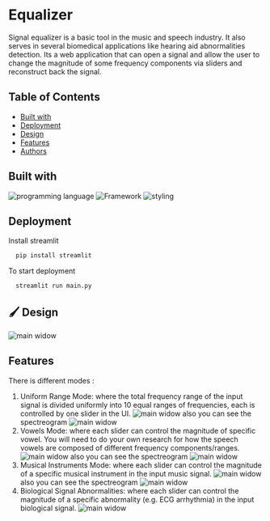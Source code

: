# Equalizer

Signal equalizer is a basic tool in the music and speech industry. It also serves in several biomedical
applications like hearing aid abnormalities detection.
Its a web application that can open a signal and allow the user to change the magnitude of some frequency components via sliders and reconstruct back the signal.

## Table of Contents

- [Built with](#Built-with)
- [Deployment](#Deployment)
- [Design](#Design)
- [Features](#Features)
- [Authors](#Authors)


## Built with

![programming language](https://img.shields.io/badge/programmig%20language-Python-red)
![Framework](https://img.shields.io/badge/Framework-Streamlit-blue)
![styling](https://img.shields.io/badge/Styling-CSS-ff69b4)


## Deployment

 Install streamlit

```bash
  pip install streamlit
```
To start deployment 
```bash
  streamlit run main.py
```

## 🖌️ Design

![main widow](./images%20/mainwindow.png)

## Features
There is different modes : 
1. Uniform Range Mode: where the total frequency range of the input signal is divided uniformly into 10 equal
ranges of frequencies, each is controlled by one slider in the UI.
![main widow](./images%20/freq_mode.png)
also you can see the spectreogram
![main widow](./images%20/freq2.png)
2. Vowels Mode: where each slider can control the magnitude of specific vowel. You will need to do your own
research for how the speech vowels are composed of different frequency components/ranges.
![main widow](./images%20/vowels1.png)
also you can see the spectreogram
![main widow](./images%20/vowels2.png)
3. Musical Instruments Mode: where each slider can control the magnitude of a specific musical instrument in
the input music signal.
![main widow](./images%20/music1.png)
also you can see the spectreogram
![main widow](./images%20/music2.png)
4. Biological Signal Abnormalities: where each slider can control the magnitude of a specific abnormality (e.g.
ECG arrhythmia) in the input biological signal.
![main widow](./images%20/medical.png)






